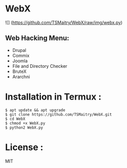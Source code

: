 # WebX
![] (https://github.com/TSMaitry/WebX/raw/img/webx.py)


<!-- --------------- -->

## Web Hacking Menu:
- Drupal
- Commix
- Joomla
- File and Directory Checker
- BruteX
- Ararchni

# Installation in Termux :
 
```
$ apt update && apt upgrade
$ git clone https://github.com/TSMaitry/WebX.git
$ cd WebX
$ chmod +x WebX.py
$ python2 WebX.py
```

<!-- --------------- -->
 
# License :
MIT 




